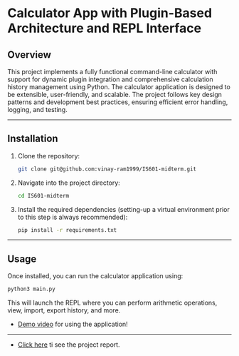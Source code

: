 # Calculator App with Plugin-Based Architecture and REPL Interface

## Overview

This project implements a fully functional command-line calculator with support for dynamic plugin integration and comprehensive calculation history management using Python. The calculator application is designed to be extensible, user-friendly, and scalable. The project follows key design patterns and development best practices, ensuring efficient error handling, logging, and testing.

---

## Installation

1. Clone the repository:
   ```bash
   git clone git@github.com:vinay-ram1999/IS601-midterm.git
   ```
2. Navigate into the project directory:
   ```bash
   cd IS601-midterm
   ```
3. Install the required dependencies (setting-up a virtual environment prior to this step is always recommended):
   ```bash
   pip install -r requirements.txt
   ```

---

## Usage

Once installed, you can run the calculator application using:
```bash
python3 main.py
```
This will launch the REPL where you can perform arithmetic operations, view, import, export history, and more.

* [Demo video](https://drive.google.com/file/d/1ZItMBNr6_RMVWchEPPtiMEIKS0Q4mbv7/view?usp=sharing) for using the application!

---

* [Click here](./report.md) ti see the project report.